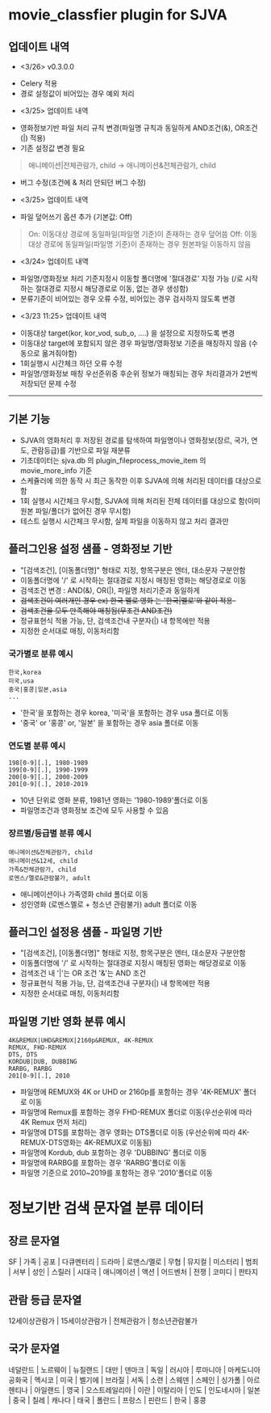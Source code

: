 # movie_classfier plugin for SJVA
## 업데이트 내역
* <3/26> v0.3.0.0
 - Celery 적용
 - 경로 설정값이 비어있는 경우 예외 처리

* <3/25> 업데이트 내역 
 - 영화정보기반 파일 처리 규칙 변경(파일명 규칙과 동일하게 AND조건(&), OR조건 (|) 적용)
 - 기존 설정값 변경 필요
 > 애니메이션|전체관람가, child  -> 애니메이션&전체관람가, child
 - 버그 수정(조건에 & 처리 안되던 버그 수정)

* <3/25> 업데이트 내역 
 - 파일 덮어쓰기 옵션 추가 (기본값: Off)
 > On: 이동대상 경로에 동일파일(파일명 기준)이 존재하는 경우 덮어씀
 > Off: 이동대상 경로에 동일파일(파일명 기준)이 존재하는 경우 원본파일 이동하지 않음

* <3/24> 업데이트 내역 
 - 파일명/영화정보 처리 기준지정시 이동할 폴더명에 '절대경로' 지정 가능 
   (/로 시작하는 절대경로 지정시 해당경로로 이동, 없는 경우 생성함)
 - 분류기준이 비어있는 경우 오류 수정, 비어있는 경우 검사하지 않도록 변경

* <3/23 11:25> 업데이트 내역 
 - 이동대상 target(kor, kor_vod, sub_o, ....) 을 설정으로 지정하도록 변경 
 - 이동대상 target에 포함되지 않은 경우 파일명/영화정보 기준을 매칭하지 않음 (수동으로 옮겨줘야함)
 - 1회실행시 시간체크 하던 오류 수정
 - 파일명/영화정보 매칭 우선준위중 후순위 정보가 매칭되는 경우 처리결과가 2번씩 저장되던 문제 수정

* * *

## 기본 기능
- SJVA의 영화처리 후 저장된 경로를 탐색하여 파일명이나 영화정보(장르, 국가, 연도, 관람등급)를 기반으로 파일 재분류
- 기초데이터는 sjva.db 의 plugin_fileprocess_movie_item 의 movie_more_info 기준
- 스케쥴러에 의한 동작 시 최근 동작한 이후 SJVA에 의해 처리된 데이터를 대상으로 함
- 1회 실행시 시간체크 무시함, SJVA에 의해 처리된 전체 데이터를 대상으로 함(이미 원본 파일/폴더가 없어진 경우 무시함)
- 테스트 실행시 시간체크 무시함, 실제 파일을 이동하지 않고 처리 결과만 

## 플러그인용 설정 샘플 - 영화정보 기반
- "[검색조건], [이동폴더명]" 형태로 지정, 항목구분은 엔터, 대소문자 구분안함
- 이동폴더명에 '/' 로 시작하는 절대경로 지정시 매칭된 영화는 해당경로로 이동
- 검색조건 변경 : AND(&), OR(|), 파일명 처리기준과 동일하게 
- ~~검색조건이 여러개인 경우 ex) 한국 멜로 영화 는 '한국|멜로'와 같이 적용-~~
- ~~검색조건을 모두 만족해야 매칭됨(무조건 AND조건)~~
- 정규표현식 적용 가능, 단, 검색조건내 구분자(|) 내 항목에만 적용
- 지정한 순서대로 매칭, 이동처리함

### 국가별로 분류 예시 
```
한국,korea
미국,usa
중국|홍콩|일본,asia
...
```
- '한국'을 포함하는 경우 korea, '미국'을 포함하는 경우 usa 폴더로 이동 
- '중국' or '홍콩' or, '일본' 을 포함하는 경우 asia 폴더로 이동 

### 연도별 분류 예시
```
198[0-9][.], 1980-1989
199[0-9][.], 1990-1999
200[0-9][.], 2000-2009
201[0-9][.], 2010-2019
```
- 10년 단위로 영화 분류, 1981년 영화는 '1980-1989'폴더로 이동
- 파일명조건과 영화정보 조건에 모두 사용할 수 있음

### 장르별/등급별 분류 예시

```
애니메이션&전체관람가, child
애니메이션&12세, child
가족&전체관람가, child
로멘스/멜로&관람불가, adult
```
- 애니메이션이나 가족영화 child 폴더로 이동
- 성인영화 (로멘스멜로 + 청소년 관람불가) adult 폴더로 이동

## 플러그인 설정용 샘플 - 파일명 기반 
- "[검색조건], [이동폴더명]" 형태로 지정, 항목구분은 엔터, 대소문자 구분안함
- 이동폴더명에 '/' 로 시작하는 절대경로 지정시 매칭된 영화는 해당경로로 이동
- 검색조건 내 '|'는 OR 조건 '&'는 AND 조건
- 정규표현식 적용 가능, 단, 검색조건내 구분자(|) 내 항목에만 적용
- 지정한 순서대로 매칭, 이동처리함

## 파일명 기반 영화 분류 예시
```
4K&REMUX|UHD&REMUX|2160p&REMUX, 4K-REMUX
REMUX, FHD-REMUX
DTS, DTS
KORDUB|DUB, DUBBING
RARBG, RARBG
201[0-9][.], 2010
```
- 파일명에 REMUX와 4K or UHD or 2160p를 포함하는 경우 '4K-REMUX' 폴더로 이동
- 파일명에 Remux를 포함하는 경우 FHD-REMUX 폴더로 이동(우선순위에 따라 4K Remux 먼저 처리)
- 파일명에 DTS를 포함하는 경우 영화는 DTS폴더로 이동 (우선순위에 따라 4K-REMUX-DTS영화는 4K-REMUX로 이동됨)
- 파일명에 Kordub, dub 포함하는 경우 'DUBBING' 폴더로 이동
- 파일명에 RARBG를 포함하는 경우 'RARBG'폴더로 이동 
- 파일명 기준으로 2010~2019를 포함하는 경우 '2010'폴더로 이동

# 정보기반 검색 문자열 분류 데이터 
## 장르 문자열 ##
SF | 가족 | 공포 | 다큐멘터리 | 드라마 | 로맨스/멜로 | 무협 | 뮤지컬 | 미스터리 | 범죄 | 서부 | 성인 | 스릴러 | 시대극 | 애니메이션 | 액션 | 어드벤처 | 전쟁 | 코미디 | 판타지

## 관람 등급 문자열 ##
12세이상관람가 | 15세이상관람가 | 전체관람가 | 청소년관람불가

## 국가 문자열 ##
네덜란드 | 노르웨이 | 뉴질랜드 | 대만 | 덴마크 | 독일 | 러시아 | 루마니아 | 마케도니아공화국 | 멕시코 | 미국 | 벨기에 | 브라질 | 서독 | 소련 | 스웨덴 | 스페인 | 싱가폴 | 아르헨티나 | 아일랜드 | 영국 | 오스트레일리아 | 이란 | 이탈리아 | 인도 | 인도네시아 | 일본 | 중국 | 칠레 | 캐나다 | 태국 | 폴란드 | 프랑스 | 핀란드 | 한국 | 홍콩
